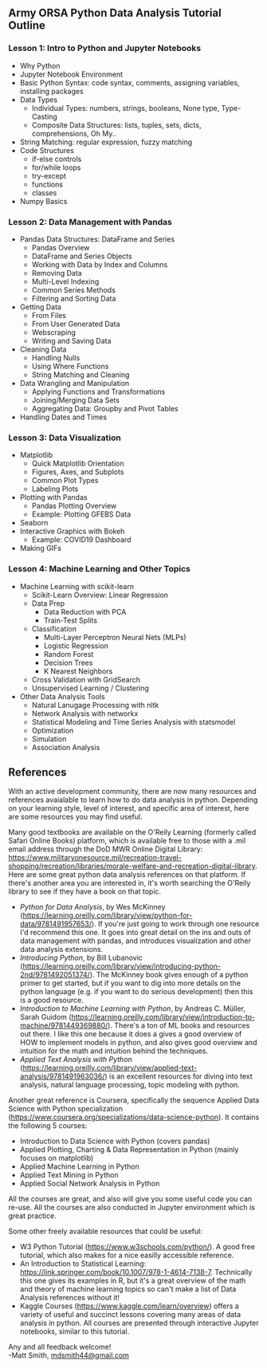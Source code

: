 ## Army ORSA Python Data Analysis Tutorial Outline

### Lesson 1: Intro to Python and Jupyter Notebooks
- Why Python
- Jupyter Notebook Environment
- Basic Python Syntax: code syntax, comments, assigning variables, installing packages
- Data Types
  - Individual Types: numbers, strings, booleans, None type, Type-Casting
  - Composite Data Structures: lists, tuples, sets, dicts, comprehensions, Oh My..
- String Matching: regular expression, fuzzy matching
- Code Structures 
  - if-else controls
  - for/while loops
  - try-except
  - functions
  - classes
- Numpy Basics

### Lesson 2: Data Management with Pandas
- Pandas Data Structures: DataFrame and Series
    - Pandas Overview
    - DataFrame and Series Objects
    - Working with Data by Index and Columns
    - Removing Data
    - Multi-Level Indexing
    - Common Series Methods
    - Filtering and Sorting Data
- Getting Data
    - From Files
    - From User Generated Data
    - Webscraping
    - Writing and Saving Data
- Cleaning Data
    - Handling Nulls
    - Using Where Functions
    - String Matching and Cleaning
- Data Wrangling and Manipulation
    - Applying Functions and Transformations
    - Joining/Merging Data Sets
    - Aggregating Data: Groupby and Pivot Tables
- Handling Dates and Times

### Lesson 3: Data Visualization
- Matplotlib
    - Quick Matplotlib Orientation
    - Figures, Axes, and Subplots
    - Common Plot Types
    - Labeling Plots
- Plotting with Pandas
    - Pandas Plotting Overview
    - Example: Plotting GFEBS Data
- Seaborn
- Interactive Graphics with Bokeh
    - Example: COVID19 Dashboard
- Making GIFs

### Lesson 4: Machine Learning and Other Topics
- Machine Learning with scikit-learn
    - Scikit-Learn Overview: Linear Regression
    - Data Prep
        - Data Reduction with PCA
        - Train-Test Splits
    -  Classification
        - Multi-Layer Perceptron Neural Nets (MLPs)
        - Logistic Regression
        - Random Forest
        - Decision Trees
        - K Nearest Neighbors
    - Cross Validation with GridSearch
    - Unsupervised Learning / Clustering
- Other Data Analysis Tools
    - Natural Lanugage Processing with nltk
    - Network Analysis with networkx
    - Statistical Modeling and Time Series Analysis with statsmodel
    - Optimization
    - Simulation
    - Association Analysis

## References
With an active development community, there are now many resources and references avaialable to learn how to do data analysis in python.  Depending on your learning style, level of interest, and specific area of interest, here are some resources you may find useful.  

Many good textbooks are available on the O'Reily Learning (formerly called Safari Online Books) platform, which is available free to those with a .mil email address through the DoD MWR Online Digital Library: https://www.militaryonesource.mil/recreation-travel-shopping/recreation/libraries/morale-welfare-and-recreation-digital-library. Here are some great python data analysis references on that platform.  If there's another area you are interested in, it's worth searching the O'Reily library to see if they have a book on that topic.  
- *Python for Data Analysis*, by Wes McKinney (https://learning.oreilly.com/library/view/python-for-data/9781491957653/).  If you're just going to work through one resource I'd recommend this one.  It goes into great detail on the ins and outs of data management with pandas, and introduces visualization and other data analysis extensions.
- *Introducing Python*, by Bill Lubanovic (https://learning.oreilly.com/library/view/introducing-python-2nd/9781492051374/).  The McKinney book gives enough of a python primer to get started, but if you want to dig into more details on the python language (e.g. if you want to do serious development) then this is a good resource.  
- *Introduction to Machine Learning with Python*, by Andreas C. Müller, Sarah Guidom (https://learning.oreilly.com/library/view/introduction-to-machine/9781449369880/).  There's a ton of ML books and resources out there.  I like this one because it does a gives a good overview of HOW to implement models in python, and also gives good overview and intuition for the math and intuition behind the techniques. 
- *Applied Text Analysis with Python* (https://learning.oreilly.com/library/view/applied-text-analysis/9781491963036/) is an excellent resources for diving into text analysis, natural language processing, topic modeling with python.


Another great reference is Coursera, specifically the sequence Applied Data Science with Python specialization (https://www.coursera.org/specializations/data-science-python).  It contains the following 5 courses:
- Introduction to Data Science with Python (covers pandas)
- Applied Plotting, Charting & Data Representation in Python (mainly focuses on matplotlib)
- Applied Machine Learning in Python
- Applied Text Mining in Python
- Applied Social Network Analysis in Python

All the courses are great, and also will give you some useful code you can re-use.  All the courses are also conducted in Jupyter environment which is great practice.  

Some other freely available resources that could be useful:
- W3 Python Tutorial (https://www.w3schools.com/python/).  A good free tutorial, which also makes for a nice easilly accessible reference.
- An Introduction to Statistical Learning: https://link.springer.com/book/10.1007/978-1-4614-7138-7.  Technically this one gives its examples in R, but it's a great overview of the math and theory of machine learning topics so can't make a list of Data Analysis references without it!
- Kaggle Courses (https://www.kaggle.com/learn/overview) offers a variety of useful and succinct lessons covering many areas of data analysis in python.  All courses are presented through interactive Jupyter notebooks, similar to this tutorial. 

Any and all feedback welcome!  
-Matt Smith, mdsmith44@gmail.com
